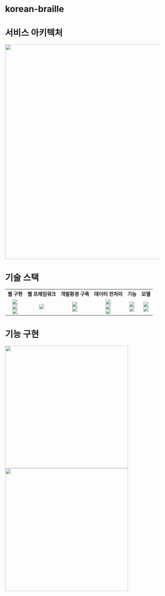 # korean-braille
<h1>서비스 아키텍처</h1>
<p>
  <img src="https://user-images.githubusercontent.com/59506394/103236776-17963800-4989-11eb-98fa-b2e5e936cc10.png" width="700">
</p>
<h1>기술 스택</h1>
<table>
  <tr align="center">
    <td><strong>웹 구현</strong></td>
    <td><strong>웹 프레임워크</strong></td>
    <td><strong>개발환경 구축</strong></td>
    <td><strong>데이터 전처리</strong></td>
    <td><strong>기능</strong></td>
    <td><strong>모델</strong></td>
  </tr>
  <tr align="center">
    <td>
      <img src="https://img.shields.io/badge/HTML5-E34F26?style=flat-square&logo=HTML5&logoColor=white"/>
      <br>
      <img src="https://img.shields.io/badge/CSS3-1572B6?style=flat-square&logo=CSS3&logoColor=white"/>
      <br>
      <img src="https://img.shields.io/badge/JavaScript-F7DF1E?style=flat-square&logo=JavaScript&logoColor=white"/>
    </td>
    <td>
      <img src="https://img.shields.io/badge/Flask-000000?style=flat-square&logo=Flask&logoColor=white"/>
    </td>
    <td>
      <img src="https://img.shields.io/badge/Amazon AWS-232F3E?style=flat-square&logo=Amazon-AWS&logoColor=white"/>
      <br>
      <img src="https://img.shields.io/badge/Ubuntu-E95420?style=flat-square&logo=Ubuntu&logoColor=white"/>
    </td>
    <td>
      <img src="https://img.shields.io/badge/TensorFlow-FF6F00?style=flat-square&logo=TensorFlow&logoColor=white"/>
      <br>
      <img src="https://img.shields.io/badge/Keras-D00000?style=flat-square&logo=Keras&logoColor=white"/>
      <br>
      <img src="https://img.shields.io/badge/OpenCV-8D6748?style=flat-square&logo=OpenCV&logoColor=white"/>
    </td>
    <td>
      <img src="https://img.shields.io/badge/Amazon Polly-9558B2?style=flat-square&logo=Amazon-Polly&logoColor=white"/>
      <br>
      <img src="https://img.shields.io/badge/Pygame-EA4AAA?style=flat-square&logo=Pygame&logoColor=white"/>
    </td>
    <td>
      <img src="https://img.shields.io/badge/Jupyter-F37626?style=flat-square&logo=Jupyter&logoColor=white"/>
      <br>
      <img src="https://img.shields.io/badge/PyCharm-000000?style=flat-square&logo=PyCharm&logoColor=white"/>
    </td>
  </tr>
</table>
<h1>기능 구현</h1>
<p>
  <img src="https://user-images.githubusercontent.com/59506394/103234700-a738e800-4983-11eb-8528-10955e280109.gif" width="400">
  <img src="https://user-images.githubusercontent.com/59506394/103234723-b0c25000-4983-11eb-80e0-dcd622186219.gif" width="400">
</p>
